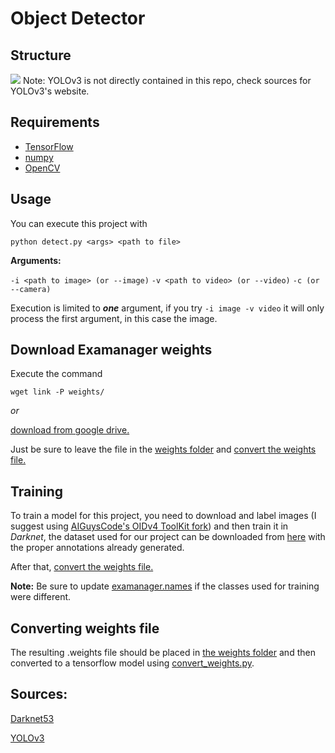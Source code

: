 # Object Detector

## Structure

![](https://i.imgur.com/WxKDzU5.png)
Note: YOLOv3 is not directly contained in this repo, check sources for YOLOv3's website.

## Requirements

- [TensorFlow](https://www.tensorflow.org/install/pip?hl=es-419)
- [numpy](https://pypi.org/project/numpy/)
- [OpenCV](https://pypi.org/project/opencv-python/)

## Usage

You can execute this project with

`python detect.py <args> <path to file>`

**Arguments:**

`-i <path to image> (or --image)`
`-v <path to video> (or --video)`
`-c (or --camera)`

Execution is limited to **_one_** argument, if you try `-i image -v video` it will only process the first argument, in this case the image.

## Download Examanager weights

Execute the command

`wget link -P weights/`

_or_

[download from google drive.](https://drive.google.com/drive/folders/1DiVZc7tjy-C0CJXh1aPl3OakzJfMI5HP?usp=sharing)

Just be sure to leave the file in the [weights folder](https://github.com/CarlosPuello/objectDetectionPython/tree/master/weights) and [convert the weights file.](https://github.com/CarlosPuello/objectDetectionPython#converting-weights-file)

## Training

To train a model for this project, you need to download and label images (I suggest using [AIGuysCode's OIDv4 ToolKit fork](https://github.com/theAIGuysCode/OIDv4_ToolKit)) and then train it in _Darknet_, the dataset used for our project can be downloaded from [here](https://drive.google.com/file/d/1k4lNSpqr0f1t98BJb2lrZ3vqsw4_wAks/view?usp=sharing) with the proper annotations already generated.

After that, [convert the weights file.](https://github.com/CarlosPuello/objectDetectionPython#converting-weights-file)

**Note:**
Be sure to update [examanager.names](https://github.com/CarlosPuello/objectDetectionPython/blob/master/data/examanager.names) if the classes used for training were different.

## Converting weights file

The resulting .weights file should be placed in [the weights folder](https://github.com/CarlosPuello/objectDetectionPython/tree/master/weights) and then converted to a tensorflow model using [convert_weights.py](https://github.com/CarlosPuello/objectDetectionPython/blob/master/convert_weights.py).

## Sources:

[Darknet53](https://www.researchgate.net/figure/Structure-of-the-Darknet53-convolutional-network_fig4_338121987)

[YOLOv3](https://pjreddie.com/darknet/yolo/)
